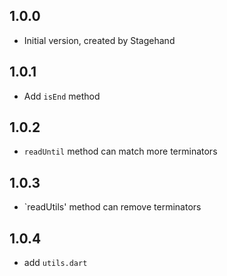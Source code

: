 ## 1.0.0

- Initial version, created by Stagehand


## 1.0.1

- Add `isEnd` method

## 1.0.2

- `readUntil` method can match more terminators

## 1.0.3

- `readUtils' method can remove terminators

## 1.0.4

- add `utils.dart`
